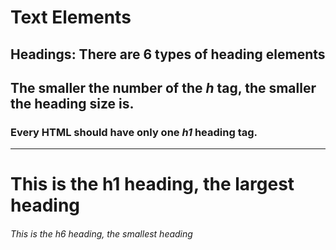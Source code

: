 # Text Elements

## Headings: There are 6 types of heading elements

## The smaller the number of the _h_ tag, the smaller the heading size is.

### Every HTML should have only one _h1_ heading tag.

---

# <h1>This is the h1 heading, the largest heading</h1>

<h6>This is the h6 heading, the smallest heading</h6>
